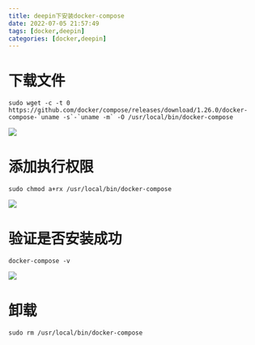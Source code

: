 ```yaml
---
title: deepin下安装docker-compose
date: 2022-07-05 21:57:49
tags: [docker,deepin]
categories: [docker,deepin]
---
```


# 下载文件

```shell
sudo wget -c -t 0 https://github.com/docker/compose/releases/download/1.26.0/docker-compose-`uname -s`-`uname -m` -O /usr/local/bin/docker-compose
```

![](2022-07-05-21-18-26-image.png)

# 添加执行权限

```shell
sudo chmod a+rx /usr/local/bin/docker-compose
```

![](2022-07-05-21-20-08-image.png)

# 验证是否安装成功

```shell
docker-compose -v
```

![](2022-07-05-21-20-46-image.png)

# 卸载

```shell
sudo rm /usr/local/bin/docker-compose
```
